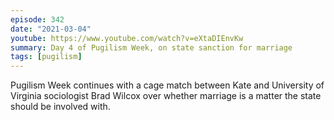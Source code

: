 ```yaml
---
episode: 342
date: "2021-03-04"
youtube: https://www.youtube.com/watch?v=eXtaDIEnvKw
summary: Day 4 of Pugilism Week, on state sanction for marriage
tags: [pugilism]
---
```

Pugilism Week continues with a cage match between Kate and University of Virginia sociologist Brad Wilcox over whether marriage is a matter the state should be involved with.
